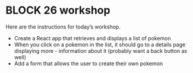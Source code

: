 # BLOCK 26 workshop

Here are the instructions for today’s workshop.
- Create a React app that retrieves and displays a list of pokemon
- When you click on a pokemon in the list, it should go to a details page displaying more - information about it (probably want a back button as well)
- Add a form that allows the user to create their own pokemon

